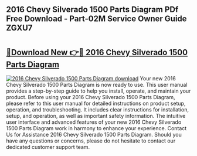## 2016 Chevy Silverado 1500 Parts Diagram PDf Free Download - Part-02M Service Owner Guide ZGXU7

# <h2><a href="http://dfk716.blite.top/?on=2016+Chevy+Silverado+1500+Parts+Diagram">🔗Download New 👉🔴 2016 Chevy Silverado 1500 Parts Diagram</a></h2>

[![2016 Chevy Silverado 1500 Parts Diagram download](https://i.imgur.com/lujVjoI.png)](http://dfk716.blite.top/?on=2016+Chevy+Silverado+1500+Parts+Diagram)
Your new 2016 Chevy Silverado 1500 Parts Diagram is now ready to use. This user manual provides a step-by-step guide to help you install, operate, and maintain your product. Before using your 2016 Chevy Silverado 1500 Parts Diagram, please refer to this user manual for detailed instructions on product setup, operation, and troubleshooting. It includes clear instructions for installation, setup, and operation, as well as important safety information. The intuitive user interface and advanced features of your new 2016 Chevy Silverado 1500 Parts Diagram work in harmony to enhance your experience. Contact Us for Assistance 2016 Chevy Silverado 1500 Parts Diagram. Should you have any questions or concerns, please do not hesitate to contact our dedicated customer support team.
